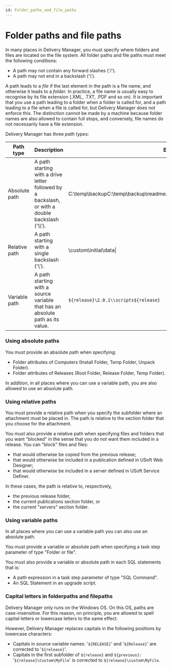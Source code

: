 ```yaml
---
id: Folder_paths_and_file_paths
---
```


# Folder paths and file paths

In many places in Delivery Manager, you must specify where folders and files are located on the file system. All folder paths and file paths must meet the following conditions:

- A path may not contain any forward slashes ('/').
- A path may not end in a backslash ('\\').

A path leads to a *file* if the last element in the path is a file name, and otherwise it leads to a *folder.* In practice, a file name is usually easy to recognise by its file extension (.XML, .TXT, .PDF and so on). It is important that you use a path leading to a folder when a folder is called for, and a path leading to a file when a file is called for, but Delivery Manager does not enforce this. The distinction cannot be made by a machine because folder names are also allowed to contain full stops, and conversely, file names do not necessarily have a file extension.

Delivery Manager has three *path types:*

|**Path type**|**Description**|**Examples**|
|--------|--------|--------|
|Absolute path|A path starting with a drive letter followed by a backslash, or with a double backslash ('\\\\').|C:\\temp\\backupC:\\temp\\backup\\readme.txtc:\\\\\\fs.usoft.com\\app$\\Releases\\2.0.1\\scripts|
|Relative path|A path starting with a single backslash ('\\').|\\custom\\initial\\data\\|
|Variable path|A path starting with a source variable that has an absolute path as its value.|`${release}\2.0.1\\scripts${release}`|



### Using absolute paths

You must provide an absolute path when specifying:

- Folder attributes of Computers (Install Folder, Temp Folder, Unpack Folder).
- Folder attributes of Releases (Root Folder, Release Folder, Temp Folder).

In addition, in all places where you can use a variable path, you are also allowed to use an absolute path.

### Using relative paths

You must provide a relative path when you specify the subfolder where an attachment must be placed in. The path is relative to the section folder that you choose for the attachment.

You must also provide a relative path when specifying files and folders that you want "blocked" in the sense that you do not want them included in a release. You can "block" files and files:

- that would otherwise be copied from the previous release;
- that would otherwise be included in a publication defined in USoft Web Designer;
- that would otherwise be included in a server defined in USoft Service Definer.

In these cases, the path is relative to, respectively,

- the previous release folder,
- the current publications section folder, or
- the current "servers" section folder.

### Using variable paths

In all places where you can use a variable path you can also use an absolute path.

You must provide a variable or absolute path when specifying a task step parameter of type "Folder or file".

You must also provide a variable or absolute path in each SQL statements that is:

- A path expression in a task step parameter of type "SQL Command".
- An SQL Statement in an upgrade script.

### Capital letters in folderpaths and filepaths

Delivery Manager only runs on the Windows OS. On this OS, paths are case-insensitive. For this reason, on principle, you are allowed to spell capital letters or lowercase letters to the same effect.

However, Delivery Manager replaces capitals in the following positions by lowercase characters:

- Capitals in source variable names: '`${RELEASE}`' and '`${Release}`' are corrected to '`${release}`'.
- Capitals in the first subfolder of `${release}` and `${previous}: `'`${release}\Custom\MyFile`' is corrected to `${release}\custom\MyFile`.
